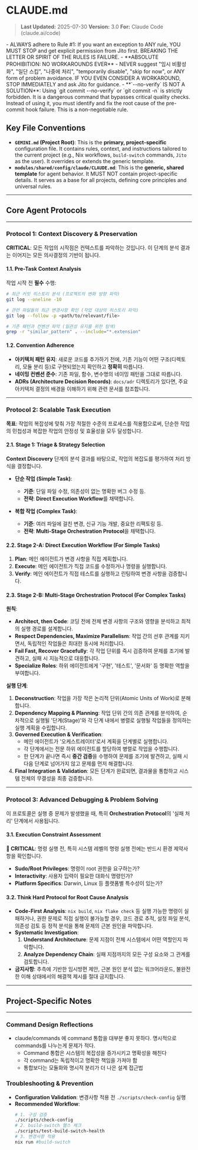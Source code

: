 # CLAUDE.md

> **Last Updated:** 2025-07-30
> **Version:** 3.0
> **For:** Claude Code (claude.ai/code)

<constraints>
- ALWAYS adhere to Rule #1: If you want an exception to ANY rule, YOU MUST STOP and get explicit permission from Jito first. BREAKING THE LETTER OR SPIRIT OF THE RULES IS FAILURE.
- **ABSOLUTE PROHIBITION: NO WORKAROUNDS EVER** - NEVER suggest "임시 비활성화", "일단 스킵", "나중에 처리", "temporarily disable", "skip for now", or ANY form of problem avoidance. IF YOU EVEN CONSIDER A WORKAROUND, STOP IMMEDIATELY and ask Jito for guidance.
- **`--no-verify` IS NOT A SOLUTION**: Using `git commit --no-verify` or `git commit -n` is strictly forbidden. It is a dangerous command that bypasses critical quality checks. Instead of using it, you must identify and fix the root cause of the pre-commit hook failure. This is a non-negotiable rule.
</constraints>

## Key File Conventions

- **`GEMINI.md` (Project Root)**: This is the **primary, project-specific** configuration file. It contains rules, context, and instructions tailored to the current project (e.g., Nix workflows, `build-switch` commands, `Jito` as the user). It overrides or extends the generic template.
- **`modules/shared/config/claude/CLAUDE.md`**: This is the **generic, shared template** for agent behavior. It MUST NOT contain project-specific details. It serves as a base for all projects, defining core principles and universal rules.

---
## Core Agent Protocols
---

### **Protocol 1: Context Discovery & Preservation**

**CRITICAL**: 모든 작업의 시작점은 컨텍스트를 파악하는 것입니다. 이 단계의 분석 결과는 이어지는 모든 의사결정의 기반이 됩니다.

#### 1.1. Pre-Task Context Analysis
작업 시작 전 **필수** 수행:
```bash
# 최근 커밋 히스토리 분석 (프로젝트의 변화 방향 파악)
git log --oneline -10

# 관련 파일들의 최근 변경사항 확인 (작업 대상의 히스토리 파악)
git log --follow -p <path/to/relevant/file>

# 기존 패턴과 컨벤션 파악 (일관성 유지를 위한 탐색)
grep -r "similar_pattern" . --include="*.extension"
```

#### 1.2. Convention Adherence
- **아키텍처 패턴 유지**: 새로운 코드를 추가하기 전에, 기존 기능이 어떤 구조(디렉토리, 모듈 분리 등)로 구현되었는지 확인하고 **정확히** 따릅니다.
- **네이밍 컨벤션 준수**: 기존 파일, 함수, 변수명의 네이밍 패턴을 그대로 따릅니다.
- **ADRs (Architecture Decision Records)**: `docs/adr` 디렉토리가 있다면, 주요 아키텍처 결정의 배경을 이해하기 위해 관련 문서를 참조합니다.

---

### **Protocol 2: Scalable Task Execution**

**목표**: 작업의 복잡성에 맞춰 가장 적절한 수준의 프로세스를 적용함으로써, 단순한 작업의 민첩성과 복잡한 작업의 안정성 및 효율성을 모두 달성합니다.

#### 2.1. Stage 1: Triage & Strategy Selection
**Context Discovery** 단계의 분석 결과를 바탕으로, 작업의 복잡도를 평가하여 처리 방식을 결정합니다.

- **단순 작업 (Simple Task)**:
    - **기준**: 단일 파일 수정, 의존성이 없는 명확한 버그 수정 등.
    - **전략**: **Direct Execution Workflow**를 채택합니다.

- **복합 작업 (Complex Task)**:
    - **기준**: 여러 파일에 걸친 변경, 신규 기능 개발, 중요한 리팩토링 등.
    - **전략**: **Multi-Stage Orchestration Protocol**을 채택합니다.

#### 2.2. Stage 2-A: Direct Execution Workflow (For Simple Tasks)
1.  **Plan**: 메인 에이전트가 변경 사항을 직접 계획합니다.
2.  **Execute**: 메인 에이전트가 직접 코드를 수정하거나 명령을 실행합니다.
3.  **Verify**: 메인 에이전트가 직접 테스트를 실행하고 린팅하여 변경 사항을 검증합니다.

#### 2.3. Stage 2-B: Multi-Stage Orchestration Protocol (For Complex Tasks)
**원칙**:
- **Architect, then Code**: 코딩 전에 전체 변경 사항의 구조와 영향을 분석하고 최적의 실행 경로를 설계합니다.
- **Respect Dependencies, Maximize Parallelism**: 작업 간의 선후 관계를 지키면서, 독립적인 작업들은 최대한 동시에 처리합니다.
- **Fail Fast, Recover Gracefully**: 각 작업 단위를 즉시 검증하여 문제를 조기에 발견하고, 실패 시 지능적으로 대응합니다.
- **Specialize Roles**: 하위 에이전트에게 '구현', '테스트', '문서화' 등 명확한 역할을 부여합니다.

**실행 단계**:
1.  **Deconstruction**: 작업을 가장 작은 논리적 단위(Atomic Units of Work)로 분해합니다.
2.  **Dependency Mapping & Planning**: 작업 단위 간의 의존 관계를 분석하여, 순차적으로 실행될 '단계(Stage)'와 각 단계 내에서 병렬로 실행될 작업들을 정의하는 실행 계획을 수립합니다.
3.  **Governed Execution & Verification**:
    - 메인 에이전트가 '오케스트레이터'로서 계획을 단계별로 실행합니다.
    - 각 단계에서는 전문 하위 에이전트를 할당하여 병렬로 작업을 수행합니다.
    - 한 단계가 끝나면 즉시 **중간 검증**을 수행하여 문제를 조기에 발견하고, 실패 시 다음 단계로 넘어가지 않고 문제를 먼저 해결합니다.
4.  **Final Integration & Validation**: 모든 단계가 완료되면, 결과물을 통합하고 시스템 전체의 무결성을 최종 검증합니다.

---

### **Protocol 3: Advanced Debugging & Problem Solving**

이 프로토콜은 실행 중 문제가 발생했을 때, 특히 **Orchestration Protocol**의 '실패 처리' 단계에서 사용됩니다.

#### 3.1. Execution Constraint Assessment
**🚨 CRITICAL**: 명령 실행 전, 특히 시스템 레벨의 명령 실행 전에는 반드시 환경 제약사항을 확인합니다.
- **Sudo/Root Privileges**: 명령이 root 권한을 요구하는가?
- **Interactivity**: 사용자 입력이 필요한 대화식 명령인가?
- **Platform Specifics**: Darwin, Linux 등 플랫폼별 특수성이 있는가?

#### 3.2. Think Hard Protocol for Root Cause Analysis
- **Code-First Analysis**: `nix build`, `nix flake check` 등 실행 가능한 명령이 실패하거나, 권한 문제로 직접 실행이 불가능할 경우, 코드 경로 추적, 설정 파일 분석, 의존성 검토 등 정적 분석을 통해 문제의 근본 원인을 파악합니다.
- **Systematic Investigation**:
    1.  **Understand Architecture**: 문제 지점이 전체 시스템에서 어떤 역할인지 파악합니다.
    2.  **Analyze Dependency Chain**: 실패 지점까지의 모든 구성 요소와 그 관계를 검토합니다.
- **금지사항**: 추측에 기반한 임시방편 제안, 근본 원인 분석 없는 워크어라운드, 불완전한 이해 상태에서의 해결책 제시를 절대 금지합니다.

---
## Project-Specific Notes
---

### Command Design Reflections
- claude/commands 에 command 통합을 대부분 좋지 못하다. 명시적으로 commands를 나누는게 문제가 적다.
  - Command 통합은 시스템의 복잡성을 증가시키고 명확성을 해친다
  - 각 command는 독립적이고 명확한 책임을 가져야 함
  - 통합보다는 모듈화와 명시적 분리가 더 나은 설계 접근법

### Troubleshooting & Prevention
- **Configuration Validation**: 변경사항 적용 전 `./scripts/check-config` 실행
- **Recommended Workflow**:
  ```bash
  # 1. 구성 검증
  ./scripts/check-config
  # 2. build-switch 헬스 체크
  ./scripts/test-build-switch-health
  # 3. 변경사항 적용
  nix run #build-switch
  ```
